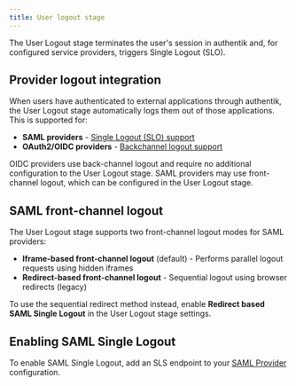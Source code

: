 ```yaml
---
title: User logout stage
---
```


The User Logout stage terminates the user's session in authentik and, for configured service providers, triggers Single Logout (SLO).

## Provider logout integration

When users have authenticated to external applications through authentik, the User Logout stage automatically logs them out of those applications. This is supported for:

- **SAML providers** - [Single Logout (SLO) support](../../providers/saml/IDP-initiated-single-logout.md)
- **OAuth2/OIDC providers** - [Backchannel logout support](../../providers/oauth2/backchannel-logout.mdx)

OIDC providers use back-channel logout and require no additional configuration to the User Logout stage. SAML providers may use front-channel logout, which can be configured in the User Logout stage.

## SAML front-channel logout

The User Logout stage supports two front-channel logout modes for SAML providers:

- **Iframe-based front-channel logout** (default) - Performs parallel logout requests using hidden iframes
- **Redirect-based front-channel logout** - Sequential logout using browser redirects (legacy)

To use the sequential redirect method instead, enable **Redirect based SAML Single Logout** in the User Logout stage settings.

## Enabling SAML Single Logout

To enable SAML Single Logout, add an SLS endpoint to your [SAML Provider](../../providers/saml/index.md#single-logout-service-url) configuration.
